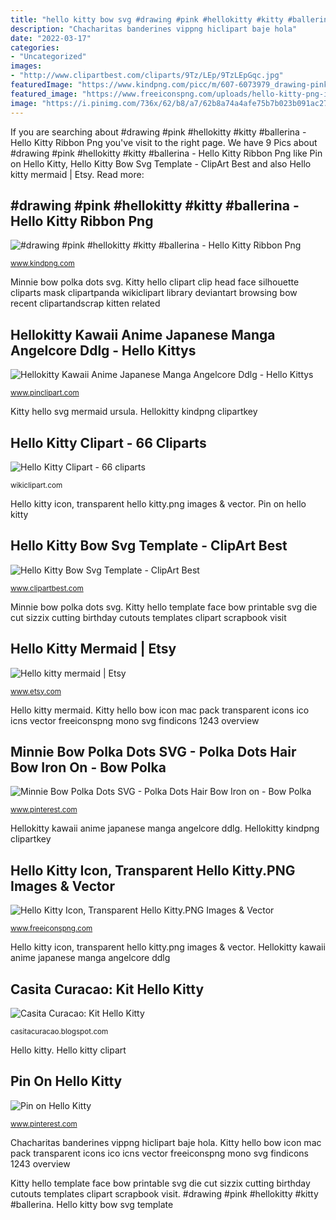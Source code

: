 ```yaml
---
title: "hello kitty bow svg #drawing #pink #hellokitty #kitty #ballerina"
description: "Chacharitas banderines vippng hiclipart baje hola"
date: "2022-03-17"
categories:
- "Uncategorized"
images:
- "http://www.clipartbest.com/cliparts/9Tz/LEp/9TzLEpGqc.jpg"
featuredImage: "https://www.kindpng.com/picc/m/607-6073979_drawing-pink-hellokitty-kitty-ballerina-hello-kitty-ribbon.png"
featured_image: "https://www.freeiconspng.com/uploads/hello-kitty-png-icon-32.png"
image: "https://i.pinimg.com/736x/62/b8/a7/62b8a74a4afe75b7b023b091ac27dfbf.jpg"
---
```


If you are searching about #drawing #pink #hellokitty #kitty #ballerina - Hello Kitty Ribbon Png you've visit to the right page. We have 9 Pics about #drawing #pink #hellokitty #kitty #ballerina - Hello Kitty Ribbon Png like Pin on Hello Kitty, Hello Kitty Bow Svg Template - ClipArt Best and also Hello kitty mermaid | Etsy. Read more:

## #drawing #pink #hellokitty #kitty #ballerina - Hello Kitty Ribbon Png

![#drawing #pink #hellokitty #kitty #ballerina - Hello Kitty Ribbon Png](https://www.kindpng.com/picc/m/607-6073979_drawing-pink-hellokitty-kitty-ballerina-hello-kitty-ribbon.png "Hello kitty mermaid")

<small>www.kindpng.com</small>

Minnie bow polka dots svg. Kitty hello clipart clip head face silhouette cliparts mask clipartpanda wikiclipart library deviantart browsing bow recent clipartandscrap kitten related

## Hellokitty Kawaii Anime Japanese Manga Angelcore Ddlg - Hello Kittys

![Hellokitty Kawaii Anime Japanese Manga Angelcore Ddlg - Hello Kittys](https://www.pinclipart.com/picdir/big/183-1835982_hellokitty-kawaii-anime-japanese-manga-angelcore-ddlg-hello.png "Kitty hello clipart clip head face silhouette cliparts mask clipartpanda wikiclipart library deviantart browsing bow recent clipartandscrap kitten related")

<small>www.pinclipart.com</small>

Kitty hello svg mermaid ursula. Hellokitty kindpng clipartkey

## Hello Kitty Clipart - 66 Cliparts

![Hello Kitty Clipart - 66 cliparts](http://wikiclipart.com/wp-content/uploads/2016/11/Clip-art-clip-hello-kitty-3-image.png "Kitty hello template face bow printable svg die cut sizzix cutting birthday cutouts templates clipart scrapbook visit")

<small>wikiclipart.com</small>

Hello kitty icon, transparent hello kitty.png images &amp; vector. Pin on hello kitty

## Hello Kitty Bow Svg Template - ClipArt Best

![Hello Kitty Bow Svg Template - ClipArt Best](http://www.clipartbest.com/cliparts/9Tz/LEp/9TzLEpGqc.jpg "Hello kitty")

<small>www.clipartbest.com</small>

Minnie bow polka dots svg. Kitty hello template face bow printable svg die cut sizzix cutting birthday cutouts templates clipart scrapbook visit

## Hello Kitty Mermaid | Etsy

![Hello kitty mermaid | Etsy](https://img0.etsystatic.com/135/0/12506264/il_340x270.993832628_ltr5.jpg "Hello kitty clipart")

<small>www.etsy.com</small>

Hello kitty mermaid. Kitty hello bow icon mac pack transparent icons ico icns vector freeiconspng mono svg findicons 1243 overview

## Minnie Bow Polka Dots SVG - Polka Dots Hair Bow Iron On - Bow Polka

![Minnie Bow Polka Dots SVG - Polka Dots Hair Bow Iron on - Bow Polka](https://i.pinimg.com/736x/62/b8/a7/62b8a74a4afe75b7b023b091ac27dfbf.jpg "Hellokitty kindpng clipartkey")

<small>www.pinterest.com</small>

Hellokitty kawaii anime japanese manga angelcore ddlg. Hellokitty kindpng clipartkey

## Hello Kitty Icon, Transparent Hello Kitty.PNG Images &amp; Vector

![Hello Kitty Icon, Transparent Hello Kitty.PNG Images &amp; Vector](https://www.freeiconspng.com/uploads/hello-kitty-png-icon-32.png "Ddlg angelcore hellokitty kittys pinclipart")

<small>www.freeiconspng.com</small>

Hello kitty icon, transparent hello kitty.png images &amp; vector. Hellokitty kawaii anime japanese manga angelcore ddlg

## Casita Curacao: Kit Hello Kitty

![Casita Curacao: Kit Hello Kitty](http://1.bp.blogspot.com/-I6CcGW_NUMA/UuBB9bI1V9I/AAAAAAAABG4/u9m0BZ8yTp0/s1600/kitty-face.png "Pin on hello kitty")

<small>casitacuracao.blogspot.com</small>

Hello kitty. Hello kitty clipart

## Pin On Hello Kitty

![Pin on Hello Kitty](https://i.pinimg.com/736x/c0/dc/07/c0dc072ac2277d6e00e49f2a9ee7e273.jpg "Hello kitty icon, transparent hello kitty.png images &amp; vector")

<small>www.pinterest.com</small>

Chacharitas banderines vippng hiclipart baje hola. Kitty hello bow icon mac pack transparent icons ico icns vector freeiconspng mono svg findicons 1243 overview

Kitty hello template face bow printable svg die cut sizzix cutting birthday cutouts templates clipart scrapbook visit. #drawing #pink #hellokitty #kitty #ballerina. Hello kitty bow svg template
